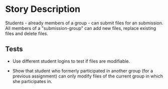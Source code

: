 Story Description
=================

Students - already members of a group - can submit files for an submission. All members of a "submission-group" can add new files, replace existing files and delete files.

Tests
-----

-   Use different student logins to test if files are modifiable.

-   Show that student who formerly participated in another group (for a previous assignment) can only modify files of the current group in which she participates in.